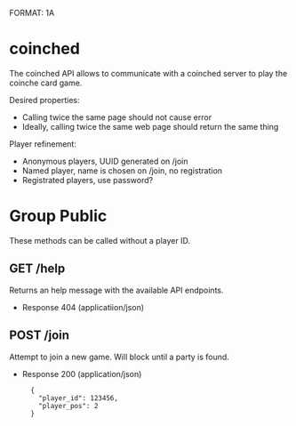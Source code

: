
FORMAT: 1A

# coinched

The coinched API allows to communicate with a coinched server to play the coinche card game.

Desired properties:

* Calling twice the same page should not cause error
* Ideally, calling twice the same web page should return the same thing

Player refinement:

* Anonymous players, UUID generated on /join
* Named player, name is chosen on /join, no registration
* Registrated players, use password?

# Group Public
These methods can be called without a player ID.

## GET /help
Returns an help message with the available API endpoints.

+ Response 404 (applicatiion/json)

## POST /join
Attempt to join a new game. Will block until a party is found.

+ Response 200 (application/json)

        {
          "player_id": 123456,
          "player_pos": 2
        }
